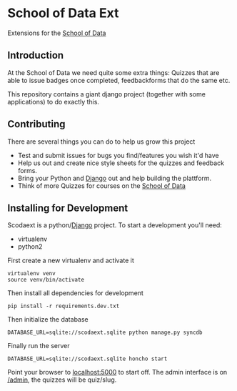 # School of Data Ext

Extensions for the [School of Data](http://schoolofdata.org)

## Introduction

At the School of Data we need quite some extra things: Quizzes that are
able to issue badges once completed, feedbackforms that do the same etc. 

This repository contains a giant django project (together with some
applications) to do exactly this.

## Contributing

There are several things you can do to help us grow this project

* Test and submit issues for bugs you find/features you wish it'd have
* Help us out and create nice style sheets for the quizzes and feedback
  forms.
* Bring your Python and [Django](http://djangoproject.com) out and help
  building the plattform.
* Think of more Quizzes for courses on the [School of Data](http://schoolofdata.org/courses)

## Installing for Development

Scodaext is a python/[Django](http://djangoproject.com) project. To start a
development you'll need:

* virtualenv
* python2

First create a new virtualenv and activate it

```
virtualenv venv
source venv/bin/activate
```

Then install all dependencies for development

```
pip install -r requirements.dev.txt
```

Then initialize the database

```
DATABASE_URL=sqlite://scodaext.sqlite python manage.py syncdb
```

Finally run the server

```
DATABASE_URL=sqlite://scodaext.sqlite honcho start
```

Point your browser to [localhost:5000](http://localhost:5000) to start off.
The admin interface is on [/admin](http://localhost:5000/admin), the
quizzes will be quiz/slug.


